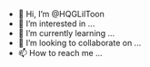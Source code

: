 - 👋 Hi, I’m @HQGLilToon
- 👀 I’m interested in ...
- 🌱 I’m currently learning ...
- 💞️ I’m looking to collaborate on ...
- 📫 How to reach me ...

<!---
HQGLilToon/HQGLilToon is a ✨ special ✨ repository because its `README.md` (this file) appears on your GitHub profile.
You can click the Preview link to take a look at your changes.
--->

